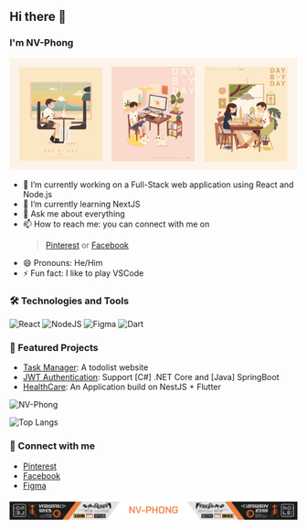 ## Hi there 👋
### I'm NV-Phong

![Day by Day](./Graphics/Day-By-Day.gif)

- 🔭 I’m currently working on a Full-Stack web application using React and Node.js
- 🌱 I’m currently learning NextJS
- 💬 Ask me about everything
- 📫 How to reach me: you can connect with me on
	> [Pinterest](https://www.pinterest.com/pog_03)
	> or
	> [Facebook](https://www.facebook.com/phong03032003)
- 😄 Pronouns: He/Him
- ⚡ Fun fact: I like to play VSCode

### 🛠️ Technologies and Tools

![React](https://img.shields.io/badge/react-%2320232a.svg?style=for-the-badge&logo=react&logoColor=%2361DAFB)
![NodeJS](https://img.shields.io/badge/node.js-6DA55F?style=for-the-badge&logo=node.js&logoColor=white)
![Figma](https://img.shields.io/badge/figma-%23F24E1E.svg?style=for-the-badge&logo=figma&logoColor=white)
![Dart](https://img.shields.io/badge/dart-%230175C2.svg?style=for-the-badge&logo=dart&logoColor=white)

### 📂 Featured Projects
- [Task Manager](https://github.com/NV-Phong/TM-Beta): A todolist website
- [JWT Authentication](https://github.com/NV-Phong/JWT-Authentication): Support [C#] .NET Core and [Java] SpringBoot 
- [HealthCare](https://github.com/NV-Phong/JWT-Authentication): An Application build on NestJS + Flutter 

![NV-Phong](https://github-readme-stats.vercel.app/api?username=yourusername&show_icons=true&theme=radical)

![Top Langs](https://github-readme-stats.vercel.app/api/top-langs/?username=yourusername&layout=compact&theme=radical)

### 🔗 Connect with me
- [Pinterest](https://www.pinterest.com/pog_03)
- [Facebook](https://www.facebook.com/phong03032003)
- [Figma](https://www.figma.com/@phong03032003)

![Day by Day](./Graphics/NV-Phong.png)